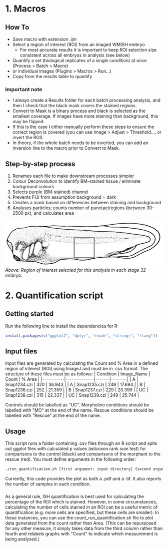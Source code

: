 # 1. Macros
## How To
- Save macro with extension .ijm
- Select a region of interest (ROI) from an imaged WMISH embryo
  - For most accurate results it is important to keep ROI selection size consistent across all embryos in analysis (see below)
- Quantify a set (biological replicates of a single condition) at once (Process > Batch > Macro)
- or individual images (Plugins > Macros > Run...)
- Copy from the results table to quantify

### **Important note**
- I always create a Results folder for each batch processing analysis, and then I check that the black mask covers the stained regions.
- Convert to Mask is a binary process and black is selected as the smallest coverage. If images have more staining than background, this may be flipped.
- If this is the case I either manually perform these steps to ensure the correct region is covered (you can use Image > Adjust > Threshold..., or invert the ROI).
- In theory, if the whole batch needs to be inverted, you can add an inversion line to the macro prior to Convert to Mask.

## Step-by-step process
1. Renames each file to make downstream processes simpler
2. Colour Deconvolution to identify BM-stained tissue / eliminate background colours
3. Selects purple (BM-stained) channel
4. Prevents FIJI from assumption background = dark
5. Creates a mask based on differences between staining and background
7. Analyses particles; counts number of punctae/regions (between 30-2500 px), and calculates area


![ROI example](/Macros/Example_ROI.jpg "ROI")  
_Above: Region of interest selected for this analysis in each stage 32 embryo._

# 2. Quantification script

## Getting started
Run the following line to install the dependencies for R:
```R
install.packages(c("ggplot2", "dplyr", "readr", "stringr", "rlang"))
```

## Input files
Input files are generated by calculating the Count and % Area in a defined region of interest (ROI) using ImageJ and must be in .csv format.
The structure of these files must be as follows:
| Condition |  Image_Name  | Count | % Area |
|-----------|--------------|-------|--------|
| A         | Snap1234.czi | 320   | 36.943 |
| A         | Snap1235.czi | 249   | 17.694 |
| B         | Snap1236.czi | 252   | 21.359 |
| B         | Snap1237.czi | 229   | 20.399 |
| UC        | Snap1238.czi | 315   | 22.337 |
| UC        | Snap1239.czi | 249   | 25.744 |

Controls should be labelled as "UC". Morpholino conditions should be labelled with "MO" at the end of the name. Rescue conditions should be labelled with "Rescue" at the end of the name.
## Usage
This script runs a folder containing .csv files through an R script and spits out ggplot files with calculated p values (wilcoxon rank sum test) for comparisons to the control (black) and comparisons of the morphant to the rescue (red). You must define arguments in the following order:
```bash
./run_quantification.sh [first argument: input directory] [second argument: output directory]
```
Currently, this code provides the plot as both a .pdf and a .tif. It also reports the number of samples in each condition.
###
As a general rule, ISH quantification is best used for calculating the percentage of the ROI which is stained. However, in some circumstances, calculating the number of cells stained in an ROI can be a useful metric of quantification (e.g. more cells are specified, but these cells are smaller). In these instances, you can use the count_run_quantification.sh file to plot data generated from the count rather than Area. (This can be repurposed for any other measure, it simply takes data from the third column rather than fourth and relabels graphs with "Count" to indicate which measurement is being analysed.)
